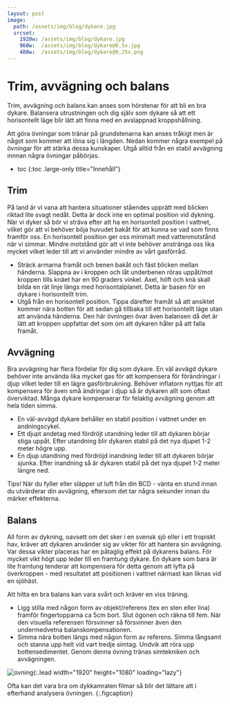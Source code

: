 ```yaml
---
layout: post
image:
  path: /assets/img/blog/dykare.jpg
  srcset:
    1920w: /assets/img/blog/dykare.jpg
    960w:  /assets/img/blog/dykare@0,5x.jpg
    480w:  /assets/img/blog/dykare@0,25x.png
---
```


# Trim, avvägning och balans

Trim, avvägning och balans kan anses som hörstenar för att bli en bra dykare. Balansera utrustningen och dig själv som dykare så att ett horisontellt läge blir lätt att finna med en avslappnad kroppshållning.

Att göra övningar som tränar på grundstenarna kan anses tråkigt men är något som kommer att löna sig i längden. Nedan kommer några exempel på övningar för att stärka dessa kunskaper.
Utgå alltid från en stabil avvägning innnan några övningar påbörjas.

* toc
{:toc .large-only title="Innehåll"}

## Trim

På land är vi vana att hantera situationer ståendes upprätt med blicken riktad lite svagt nedåt. Detta är dock inte en optimal position vid dykning.
När vi dyker så bör vi sträva efter att ha en horisontell position i vattnet, vilket gör att vi behöver böja huvudet bakåt för att kunna se vad som finns framför oss.
En horisontell position ger oss minimalt med vattenmotstånd när vi simmar. Mindre motstånd gör att vi inte behöver anstränga oss lika mycket vilket leder till att vi använder mindre av vårt gasförråd.

* Sträck armarna framåt och benen bakåt och fäst blicken mellan händerna. Slappna av i kroppen och låt underbenen röras uppåt/mot kroppen tills knäet har en 90 graders vinkel. Axel, höft och knä skall bilda en rät linje längs med horisontalplanet. Detta är basen för en dykare i horisontellt trim.
* Utgå från en horisontell position. Tippa därefter framåt så att ansiktet kommer nära botten för att sedan gå tillbaka till ett horisontellt läge utan att använda händerna. Den här övningen övar även balansen då det är lätt att kroppen uppfattar det som om att dykaren håler på att falla framåt.

## Avvägning

Bra avvägning har flera fördelar för dig som dykare. En väl avvägd dykare behöver inte använda lika mycket gas för att kompensera för förändringar i djup vilket leder till en lägre gasförbrukning.
Behöver inflatorn nyttjas för att kompensera för även små ändringar i djup så är dykaren allt som oftast överviktad. Många dykare kompenserar för felaktig avvägning genom att hela tiden simma.

* En väl-avvägd dykare behåller en stabil position i vattnet under en andningscykel.
* Ett djupt andetag med fördröjt utandning leder till att dykaren börjar stiga uppåt. Efter utandning blir dykaren stabil på det nya djupet 1-2 meter högre upp.
* En djup utandning med fördröjd inandning leder till att dykaren börjar sjunka. Efter inandning så är dykaren stabil på det nya djupet 1-2 meter längre ned.

Tips! När du fyller eller släpper ut luft från din BCD - vänta en stund innan du utvärderar din avvägning, eftersom det tar några sekunder innan du märker effekterna.

## Balans

All form av dykning, oavsett om det sker i en svensk sjö eller i ett tropiskt hav, kräver att dykaren använder sig av vikter för att hantera sin avvägning.
Var dessa vikter placeras har en påtaglig effekt på dykarens balans. För mycket vikt högt upp leder till en framtung dykare. En dykare som bara är lite framtung tenderar att kompensera för detta genom att lyfta på överkroppen - med resultatet att positionen i vattnet närmast kan liknas vid en sjöhäst.

Att hitta en bra balans kan vara svårt och kräver en viss träning.

* Ligg stilla med någon form av objekt/referens (tex en sten eller lina) framför fingertopparna ca 5cm bort. Slut ögonen och räkna till fem. När den visuella referensen försvinner så försvinner även den undermedvetna balanskompensationen.
* Simma nära botten längs med någon form av referens. Simma långsamt och stanna upp helt vid vart tredje simtag. Undvik att röra upp bottensedimentet. Genom denna övning tränas simtekniken och avvägningen.

![ovning](/assets/img/blog/dykare@0,5x.jpg){:.lead width="1920" height="1080" loading="lazy"}

Ofta kan det vara bra om dykkamraten filmar så blir det lättare att i efterhand analysera övningen.
{:.figcaption}

